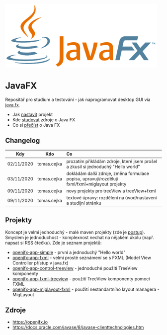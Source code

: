 ![JavaFX logo](/pics/JavaFX_Logo.png "Java FX logo")
# JavaFX
Repositář pro studium a testování - jak naprogramovat desktop GUI via [java.fx](https://en.wikipedia.org/wiki/JavaFX).

* Jak [nastavit](https://github.com/tomascejka/javafx/blob/main/SETUP.md) projekt
* Kde [studovat](https://github.com/tomascejka/javafx/blob/main/STUDY.md) zdroje o Java FX
* Co si [přečíst](https://github.com/tomascejka/javafx/tree/main/doc) o Java FX

## Changelog
| Kdy        | Kdo         | Co           |
| ---------- |:-----------:| :---------------------------------------------------------------------------------|
| 02/11/2020 | tomas.cejka | prozatím přikládám zdroje, které jsem prošel a zkusil si jednoduchý "Hello world" |
| 03/11/2020 | tomas.cejka | dokládám další zdroje, změna formulace popisu, upravuji/rozděluji fxml/fxml+miglayout projekty |
| 09/11/2020 | tomas.cejka | novy projekty pro treeView a treeView+fxml |
| 09/11/2020 | tomas.cejka | textové úpravy: rozdělení na úvod/nastavení a studijní stránku |

## Projekty
Koncept je velmi jednoduchý - malé maven projekty (zde je [postup](https://github.com/tomascejka/javafx/blob/main/SETUP.md)). Smyslem je jednoduchost - komplexnost nechat na nějakém úkolu (např. napsat si RSS čtečku). Zde je seznam projektů:

* [openjfx-app-simple](https://github.com/tomascejka/javafx/tree/main/openjfx-app-simple) - první a jednoduchý "Hello world"
* [openjfx-app-fxml](https://github.com/tomascejka/javafx/tree/main/openjfx-app-fxml) - velmi prosté seznámení se s FXML (Model View Controller přístup v java.fx)
* [openjfx-app-control-treeview](https://github.com/tomascejka/javafx/tree/main/openjfx-app-control-treeview) - jednoduché použití TreeView komponenty
* [openjfx-app-fxml-treeview](https://github.com/tomascejka/javafx/tree/main/openjfx-app-fxml-treeview) - použití TreeView komponenty pomocí FXML
* [openjfx-app-miglayout-fxml](https://github.com/tomascejka/javafx/tree/main/openjfx-app-miglayout-fxml) - použití nestandartního layout managera - MigLayout

## Zdroje
* https://openjfx.io
* https://docs.oracle.com/javase/8/javase-clienttechnologies.htm
